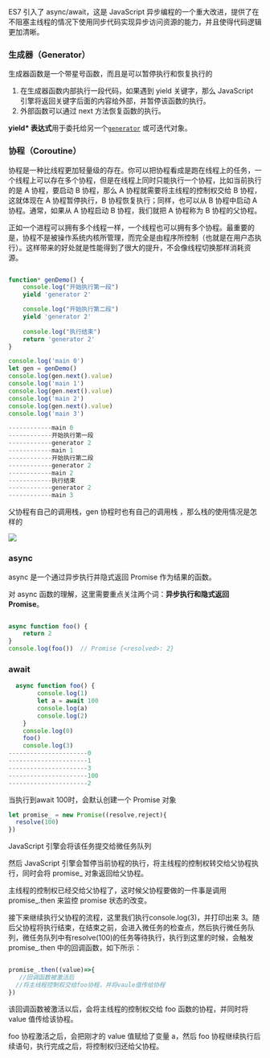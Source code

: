 ES7 引入了 async/await，这是 JavaScript 异步编程的一个重大改进，提供了在不阻塞主线程的情况下使用同步代码实现异步访问资源的能力，并且使得代码逻辑更加清晰。 

### 生成器（Generator） 

生成器函数是一个带星号函数，而且是可以暂停执行和恢复执行的 

1.  在生成器函数内部执行一段代码，如果遇到 yield 关键字，那么 JavaScript 引擎将返回关键字后面的内容给外部，并暂停该函数的执行。
2. 外部函数可以通过 next 方法恢复函数的执行。 

 **yield\* 表达式**用于委托给另一个[`generator`](https://developer.mozilla.org/zh-CN/docs/Web/JavaScript/Reference/Statements/function*) 或可迭代对象。

### 协程（Coroutine） 

 协程是一种比线程更加轻量级的存在。你可以把协程看成是跑在线程上的任务，一个线程上可以存在多个协程，但是在线程上同时只能执行一个协程，比如当前执行的是 A 协程，要启动 B 协程，那么 A 协程就需要将主线程的控制权交给 B 协程，这就体现在 A 协程暂停执行，B 协程恢复执行；同样，也可以从 B 协程中启动 A 协程。通常，如果从 A 协程启动 B 协程，我们就把 A 协程称为 B 协程的父协程。 

 正如一个进程可以拥有多个线程一样，一个线程也可以拥有多个协程。最重要的是，协程不是被操作系统内核所管理，而完全是由程序所控制（也就是在用户态执行）。这样带来的好处就是性能得到了很大的提升，不会像线程切换那样消耗资源。 

```javascript

function* genDemo() {
    console.log("开始执行第一段")
    yield 'generator 2'

    console.log("开始执行第二段")
    yield 'generator 2'
    
    console.log("执行结束")
    return 'generator 2'
}

console.log('main 0')
let gen = genDemo()
console.log(gen.next().value)
console.log('main 1')
console.log(gen.next().value)
console.log('main 2')
console.log(gen.next().value)
console.log('main 3')

------------main 0
------------开始执行第一段
------------generator 2
------------main 1
------------开始执行第二段
------------generator 2
------------main 2
------------执行结束
------------generator 2
------------main 3

```

 父协程有自己的调用栈，gen 协程时也有自己的调用栈 ，那么栈的使用情况是怎样的



![](https://static001.geekbang.org/resource/image/92/40/925f4a9a1c85374352ee93c5e3c41440.png)

### async 

async 是一个通过异步执行并隐式返回 Promise 作为结果的函数。

对 async 函数的理解，这里需要重点关注两个词：**异步执行和隐式返回 Promise**。 

```javascript

async function foo() {
    return 2
}
console.log(foo())  // Promise {<resolved>: 2}
```

###  await 

```javascript
  async function foo() {
        console.log(1)
        let a = await 100
        console.log(a)
        console.log(2)
    }
    console.log(0)
    foo()
    console.log(3)
----------------------0
----------------------1
----------------------3
----------------------100
----------------------2
```

 当执行到await 100时，会默认创建一个 Promise 对象 

```javascript
let promise_ = new Promise((resolve,reject){
  resolve(100)
})
```

 JavaScript 引擎会将该任务提交给微任务队列 

 然后 JavaScript 引擎会暂停当前协程的执行，将主线程的控制权转交给父协程执行，同时会将 promise_ 对象返回给父协程。 

 主线程的控制权已经交给父协程了，这时候父协程要做的一件事是调用 promise_.then 来监控 promise 状态的改变。 

 接下来继续执行父协程的流程，这里我们执行console.log(3)，并打印出来 3。随后父协程将执行结束，在结束之前，会进入微任务的检查点，然后执行微任务队列，微任务队列中有resolve(100)的任务等待执行，执行到这里的时候，会触发 promise_.then 中的回调函数，如下所示： 

```javascript

promise_.then((value)=>{
   //回调函数被激活后
  //将主线程控制权交给foo协程，并将vaule值传给协程
})
```

 该回调函数被激活以后，会将主线程的控制权交给 foo 函数的协程，并同时将 value 值传给该协程。 

 foo 协程激活之后，会把刚才的 value 值赋给了变量 a，然后 foo 协程继续执行后续语句，执行完成之后，将控制权归还给父协程。 

